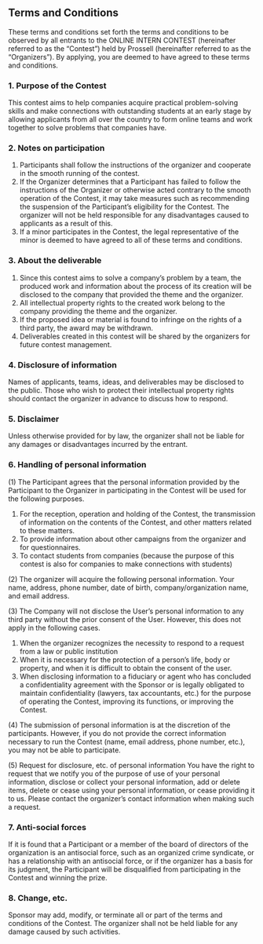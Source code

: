 ## Terms and Conditions
These terms and conditions set forth the terms and conditions to be observed by all entrants to the ONLINE INTERN CONTEST (hereinafter referred to as the “Contest”) held by Prossell (hereinafter referred to as the “Organizers”). By applying, you are deemed to have agreed to these terms and conditions.

### 1. Purpose of the Contest
This contest aims to help companies acquire practical problem-solving skills and make connections with outstanding students at an early stage by allowing applicants from all over the country to form online teams and work together to solve problems that companies have.

### 2. Notes on participation
1. Participants shall follow the instructions of the organizer and cooperate in the smooth running of the contest.
2. If the Organizer determines that a Participant has failed to follow the instructions of the Organizer or otherwise acted contrary to the smooth operation of the Contest, it may take measures such as recommending the suspension of the Participant’s eligibility for the Contest. The organizer will not be held responsible for any disadvantages caused to applicants as a result of this.
3. If a minor participates in the Contest, the legal representative of the minor is deemed to have agreed to all of these terms and conditions.

### 3. About the deliverable
1. Since this contest aims to solve a company’s problem by a team, the produced work and information about the process of its creation will be disclosed to the company that provided the theme and the organizer. 
2. All intellectual property rights to the created work belong to the company providing the theme and the organizer.
3. If the proposed idea or material is found to infringe on the rights of a third party, the award may be withdrawn.
4. Deliverables created in this contest will be shared by the organizers for future contest management.

### 4. Disclosure of information
Names of applicants, teams, ideas, and deliverables may be disclosed to the public. Those who wish to protect their intellectual property rights should contact the organizer in advance to discuss how to respond.

### 5. Disclaimer
Unless otherwise provided for by law, the organizer shall not be liable for any damages or disadvantages incurred by the entrant.

### 6. Handling of personal information
(1) The Participant agrees that the personal information provided by the Participant to the Organizer in participating in the Contest will be used for the following purposes.
1. For the reception, operation and holding of the Contest, the transmission of information on the contents of the Contest, and other matters related to these matters.
2. To provide information about other campaigns from the organizer and for questionnaires.
3. To contact students from companies (because the purpose of this contest is also for companies to make connections with students)

(2) The organizer will acquire the following personal information. Your name, address, phone number, date of birth, company/organization name, and email address.

(3) The Company will not disclose the User’s personal information to any third party without the prior consent of the User. However, this does not apply in the following cases.
1. When the organizer recognizes the necessity to respond to a request from a law or public institution
2. When it is necessary for the protection of a person’s life, body or property, and when it is difficult to obtain the consent of the user.
3. When disclosing information to a fiduciary or agent who has concluded a confidentiality agreement with the Sponsor or is legally obligated to maintain confidentiality (lawyers, tax accountants, etc.) for the purpose of operating the Contest, improving its functions, or improving the Contest.

(4) The submission of personal information is at the discretion of the participants. However, if you do not provide the correct information necessary to run the Contest (name, email address, phone number, etc.), you may not be able to participate.

(5) Request for disclosure, etc. of personal information
You have the right to request that we notify you of the purpose of use of your personal information, disclose or collect your personal information, add or delete items, delete or cease using your personal information, or cease providing it to us. Please contact the organizer’s contact information when making such a request.

### 7. Anti-social forces
If it is found that a Participant or a member of the board of directors of the organization is an antisocial force, such as an organized crime syndicate, or has a relationship with an antisocial force, or if the organizer has a basis for its judgment, the Participant will be disqualified from participating in the Contest and winning the prize.

### 8. Change, etc.
Sponsor may add, modify, or terminate all or part of the terms and conditions of the Contest. The organizer shall not be held liable for any damage caused by such activities.
